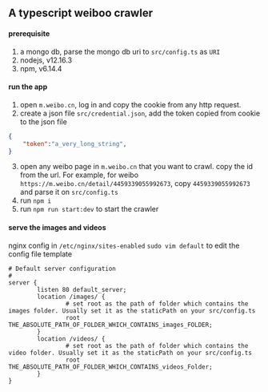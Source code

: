 ## A typescript weiboo crawler
#### prerequisite
1. a mongo db, parse the mongo db uri to `src/config.ts` as `URI`
2. nodejs, v12.16.3
3. npm, v6.14.4
#### run the app
1. open `m.weibo.cn`, log in and copy the cookie from any http request.
2. create a json file `src/credential.json`, add the token copied from cookie to the json file
```json
{
    "token":"a_very_long_string",
}
```
3. open any weibo page in `m.weibo.cn` that you want to crawl. copy the id from the url. For example, for weibo `https://m.weibo.cn/detail/4459339055992673`, copy `4459339055992673` and parse it on `src/config.ts`
4. run `npm i`
5. run `npm run start:dev` to start the crawler

#### serve the images and videos
nginx config in `/etc/nginx/sites-enabled`
`sudo vim default` to edit the config file
template 
```
# Default server configuration
#
server {
        listen 80 default_server;
        location /images/ {
                # set root as the path of folder which contains the images folder. Usually set it as the staticPath on your src/config.ts
                root THE_ABSOLUTE_PATH_OF_FOLDER_WHICH_CONTAINS_images_FOLDER;
        }
        location /videos/ {
                # set root as the path of folder which contains the video folder. Usually set it as the staticPath on your src/config.ts
                root THE_ABSOLUTE_PATH_OF_FOLDER_WHICH_CONTAINS_videos_Folder;
        }
}
```